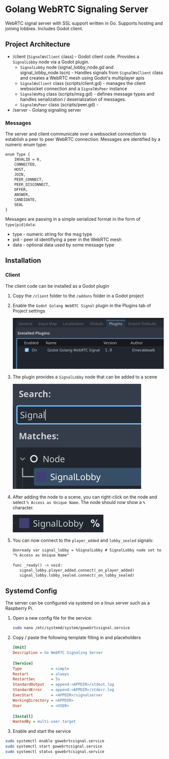 # Golang WebRTC Signaling Server

WebRTC signal server with SSL support written in Go. Supports hosting and joining lobbies. Includes Godot client.

## Project Architecture

- /client (`SignalWsClient` class) - Godot client code. Provides a `SignalLobby` node via a Godot plugin.
  - `SignalLobby` node (signal_lobby_node.gd and signal_lobby_node.tscn) - Handles signals from `SignalWsClient` class and creates a WebRTC mesh using Godot's multiplayer apis
  - `SignalWsClient` class (scripts/client.gd) - manages the client websocket connection and a `SignalWsPeer` instance
  - `SignalWsMsg` class (scripts/msg.gd) - defines message types and handles serialization / deserialization of messages.
  - `SignalWsPeer` class (scripts/peer.gd) -
- /server - Golang signaling server

### Messages

The server and client communicate over a websocket connection to establish a peer to peer WebRTC connection. Messages are identified by a numeric enum type:

```gdscript
enum Type {
	INVALID = 0,
	CONNECTED,
	HOST,
	JOIN,
	PEER_CONNECT,
	PEER_DISCONNECT,
	OFFER,
	ANSWER,
	CANDIDATE,
	SEAL
}
```

Messages are passing in a simple serialized format in the form of `type|pid|data`:

- type - numeric string for the msg type
- pid - peer id identifiying a peer in the WebRTC mesh
- data - optional data used by some message type

## Installation

### Client

The client code can be installed as a Godot plugin

1. Copy the `/client` folder to the `/addons` folder in a Godot project
1. Enable the `Godot Golang WebRTC Signal` plugin in the Plugins tab of Project settings

   ![Plugin Settings](docs/plugin-settings.png)

1. The plugin provides a `SignalLobby` node that can be added to a scene

   ![SignalLobby](docs/signal-lobby.png)

1. After adding the node to a scene, you can right-click on the node and select `% Access as Unique Name`. The node should now show a `%` character.

   ![SignalLobby % Access as Unique Name](docs/signal-lobby-node.png)

1. You can now connect to the `player_added` and `lobby_sealed` signals:

   ```gdscript
   @onready var signal_lobby = %SignalLobby # SignalLobby node set to "% Access as Unique Name"

   func _ready() -> void:
      signal_lobby.player_added.connect(_on_player_added)
      signal_lobby.lobby_sealed.connect(_on_lobby_sealed)
   ```

## Systemd Config

The server can be configured via systemd on a linux server such as a Raspberry Pi.

1. Open a new config file for the service:

   ```sh
   sudo nano /etc/systemd/system/gowebrtcsignal.service
   ```

1. Copy / paste the following template filling in <USER> and <APPDIR> placeholders

   ```ini
   [Unit]
   Description = Go WebRTC Signaling Server

   [Service]
   Type             = simple
   Restart          = always
   RestartSec       = 5s
   StandardOutput   = append:<APPDIR>/stdout.log
   StandardError    = append:<APPDIR>/stderr.log
   ExecStart        = <APPDIR>/signalserver
   WorkingDirectory = <APPDIR>
   User             = <USER>

   [Install]
   WantedBy = multi-user.target
   ```

1. Enable and start the service

```sh
sudo systemctl enable gowebrtcsignal.service
sudo systemctl start gowebrtcsignal.service
sudo systemctl status gowebrtcsignal.service
```
